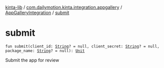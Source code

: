 [kinta-lib](../../index.md) / [com.dailymotion.kinta.integration.appgallery](../index.md) / [AppGalleryIntegration](index.md) / [submit](./submit.md)

# submit

`fun submit(client_id: `[`String`](https://kotlinlang.org/api/latest/jvm/stdlib/kotlin/-string/index.html)`? = null, client_secret: `[`String`](https://kotlinlang.org/api/latest/jvm/stdlib/kotlin/-string/index.html)`? = null, package_name: `[`String`](https://kotlinlang.org/api/latest/jvm/stdlib/kotlin/-string/index.html)`? = null): `[`Unit`](https://kotlinlang.org/api/latest/jvm/stdlib/kotlin/-unit/index.html)

Submit the app for review

